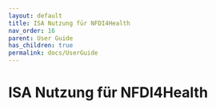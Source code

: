 ```yaml
---
layout: default
title: ISA Nutzung für NFDI4Health
nav_order: 16
parent: User Guide
has_children: true
permalink: docs/UserGuide
---
```


# ISA Nutzung für NFDI4Health
